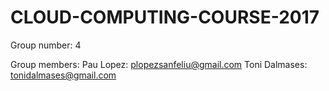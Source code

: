 # CLOUD-COMPUTING-COURSE-2017

Group number: 4

Group members:
Pau Lopez: plopezsanfeliu@gmail.com
Toni Dalmases: tonidalmases@gmail.com
